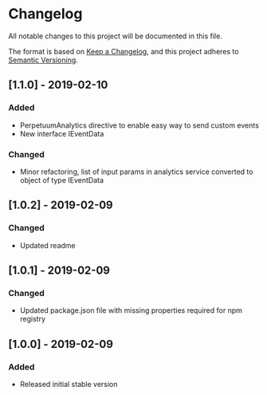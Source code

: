 # Changelog

All notable changes to this project will be documented in this file.

The format is based on [Keep a Changelog](https://keepachangelog.com/en/1.0.0/),
and this project adheres to [Semantic Versioning](https://semver.org/spec/v2.0.0.html).

## [1.1.0] - 2019-02-10

### Added

-   PerpetuumAnalytics directive to enable easy way to send custom events
-   New interface IEventData

### Changed

-   Minor refactoring, list of input params in analytics service converted to object of type IEventData

## [1.0.2] - 2019-02-09

### Changed

-   Updated readme

## [1.0.1] - 2019-02-09

### Changed

-   Updated package.json file with missing properties required for npm registry

## [1.0.0] - 2019-02-09

### Added

-   Released initial stable version
